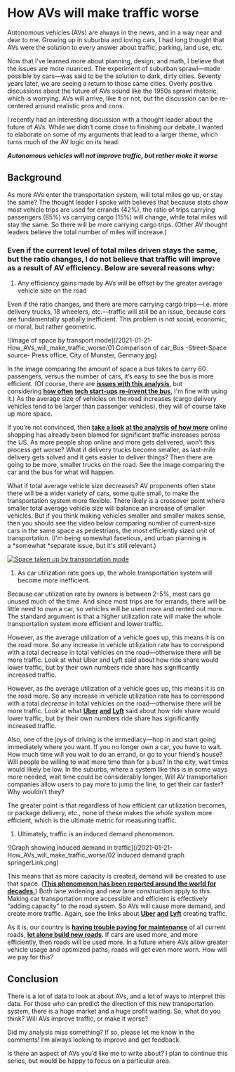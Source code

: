 # How AVs will make traffic worse

Autonomous vehicles (AVs) are always in the news, and in a way near and dear to me. Growing up in suburbia and loving cars, I had long thought that AVs were the solution to every answer about traffic, parking, land use, etc.

Now that I’ve learned more about planning, design, and math, I believe that the issues are more nuanced. The experiment of suburban sprawl—made possible by cars—was said to be the solution to dark, dirty cities. Seventy years later, we are seeing a return to those same cities. Overly positive discussions about the future of AVs sound like the 1950s sprawl rhetoric, which is worrying. AVs will arrive, like it or not, but the discussion can be re-centered around realistic pros and cons.

I recently had an interesting discussion with a thought leader about the future of AVs. While we didn’t come close to finishing our debate, I wanted to elaborate on some of my arguments that lead to a larger theme, which turns much of the AV logic on its head:

***Autonomous vehicles will not improve traffic, but rather make it worse***

## Background

As more AVs enter the transportation system, will total miles go up, or stay the same? The thought leader I spoke with believes that because stats show most vehicle trips are used for errands (42%), the ratio of trips carrying passengers (85%) vs carrying cargo (15%) will change, while total miles will stay the same. So there will be more carrying cargo trips. (Other AV thought leaders believe the total number of miles will increase.)

### Even if the current level of total miles driven stays the same, but the ratio changes, I do not believe that traffic will improve as a result of AV efficiency. Below are several reasons why:

1.  Any efficiency gains made by AVs will be offset by the greater average vehicle size on the road

Even if the ratio changes, and there are more carrying cargo trips—i.e. more delivery trucks, 18 wheelers, etc.—traffic will still be an issue, because cars are fundamentally spatially inefficient. This problem is not social, economic, or moral, but rather geometric.

![Image of space by transport mode](/2021-01-21-How_AVs_will_make_traffic_worse/01 Comparison of car_Bus -Street-Space source- Press office, City of Munster, Germany.jpg)

In the image comparing the amount of space a bus takes to carry 60 passengers, versus the number of cars, it’s easy to see the bus is more efficient. (Of course, there are [**issues with this analysis**](https://john-s-allen.com/blog/?p=7), but considering [**how often**](https://jalopnik.com/silicon-valley-invents-bus-1796221702) [**tech start-ups**](https://10daily.com.au/news/tech/a180529jfc/why-silicon-valley-tech-bros-keep-inventing-the-bus-20180610) [**re-invent the bus**](https://www.nytimes.com/2015/10/15/technology/behind-the-failure-of-leap-transits-gentrified-buses-in-san-francisco.html), I'm fine with using it.) As the average size of vehicles on the road increases (cargo delivery vehicles tend to be larger than passenger vehicles), they will of course take up more space.

If you’re not convinced, then [**take a look**](https://www.curbed.com/2019/1/10/18177399/amazon-delivery-traffic-online-shopping-e-commerce) [**at the analysis**](https://time.com/5481981/online-shopping-amazon-free-shipping-traffic-jams/) [**of how more**](https://www.citylab.com/transportation/2017/04/cities-seek-deliverance-from-the-e-commerce-boom/523671/) online shopping has already been blamed for significant traffic increases across the US. As more people shop online and more gets delivered, won’t this process get worse? What if delivery trucks become smaller, as last-mile delivery gets solved and it gets easier to deliver things? Then there are going to be more, smaller trucks on the road. See the image comparing the car and the bus for what will happen.

What if total average vehicle size decreases? AV proponents often state there will be a wider variety of cars, some quite small, to make the transportation system more flexible. There likely is a crossover point where smaller total average vehicle size will balance an increase of smaller vehicles. But if you think making vehicles smaller and smaller makes sense, then you should see the video below comparing number of current-size cars in the same space as pedestrians, the most efficiently sized unit of transportation. (I'm being somewhat facetious, and urban planning is a *somewhat *separate issue, but it's still relevant.)

[![Space taken up by transportation mode](http://img.youtube.com/vi/06IjfbqdnNM/0.jpg)](http://www.youtube.com/watch?v=06IjfbqdnNM "Space taken up by transportation mode")


1.  As car utilization rate goes up, the whole transportation system will become more inefficient.

Because car utilization rate by owners is between 2-5%, most cars go unused much of the time. And since most trips are for errands, there will be little need to own a car, so vehicles will be used more and rented out more. The standard argument is that a higher utilization rate will make the whole transportation system more efficient and lower traffic.

However, as the average utilization of a vehicle goes up, this means it is on the road more. So any increase in vehicle utilization rate has to correspond with a total decrease in total vehicles on the road—otherwise there will be more traffic. Look at what Uber and Lyft said about how ride share would lower traffic, but by their own numbers ride share has significantly increased traffic.

However, as the average utilization of a vehicle goes up, this means it is on the road more. So any increase in vehicle utilization rate has to correspond with a total *decrease* in total vehicles on the road—otherwise there will be more traffic. Look at what [**Uber**](https://usa.streetsblog.org/2019/08/07/uberlyft-responsible-for-a-large-share-of-traffic/) [**and**](https://www.theverge.com/2019/8/6/20756945/uber-lyft-tnc-vmt-traffic-congestion-study-fehr-peers) [**Lyft**](https://www.businessinsider.com/uber-lyft-creating-traffic-cities-bruce-schaller-2018-7) said about how ride share would lower traffic, but by their own numbers ride share has significantly increased traffic. 

Also, one of the joys of driving is the immediacy—hop in and start going immediately where you want. If you no longer own a car, you have to wait. How much time will you wait to do an errand, or go to your friend’s house? Will people be willing to wait more time than for a bus? In the city, wait times would likely be low. In the suburbs, where a system like this is in some ways more needed, wait time could be considerably longer. Will AV transportation companies allow users to pay more to jump the line, to get their car faster? Why wouldn’t they?

The greater point is that regardless of how efficient car utilization becomes, or package delivery, etc., none of these makes the *whole system* more efficient, which is the ultimate metric for measuring traffic.

1.  Ultimately, traffic is an induced demand phenomenon.

![Graph showing induced demand in traffic](/2021-01-21-How_AVs_will_make_traffic_worse/02 induced demand graph springerLink.png)

This means that as more capacity is created, demand will be created to use that space. ([**This phenomenon has been reported around the world for decades.**](https://www.vtpi.org/gentraf.pdf)) Both lane widening and new lane construction apply to this. Making car transportation more accessible and efficient is effectively “adding capacity” to the road system. So AVs will cause more demand, and create more traffic. Again, see the links about [**Uber**](https://usa.streetsblog.org/2019/08/07/uberlyft-responsible-for-a-large-share-of-traffic/) [**and**](https://www.theverge.com/2019/8/6/20756945/uber-lyft-tnc-vmt-traffic-congestion-study-fehr-peers) [**Lyft**](https://www.businessinsider.com/uber-lyft-creating-traffic-cities-bruce-schaller-2018-7) creating traffic.

As it is, our country is [**having trouble paying for maintenance**](https://www.citylab.com/solutions/2015/02/americas-infrastructure-crisis-is-really-a-maintenance-crisis/385452/) of all current roads, [**let alone build new roads**](https://www.strongtowns.org/nonewroads). If cars are used more, and more efficiently, then roads will be used more. In a future where AVs allow greater vehicle usage and optimized paths, roads will get even more worn. How will we pay for this?

## Conclusion

There is a lot of data to look at about AVs, and a lot of ways to interpret this data. For those who can predict the direction of this new transportation system, there is a huge market and a huge profit waiting. So, what do you think? Will AVs improve traffic, or make it worse?

Did my analysis miss something? If so, please let me know in the comments! I’m always looking to improve and get feedback.

Is there an aspect of AVs you’d like me to write about? I plan to continue this series, but would be happy to focus on a particular area. 
